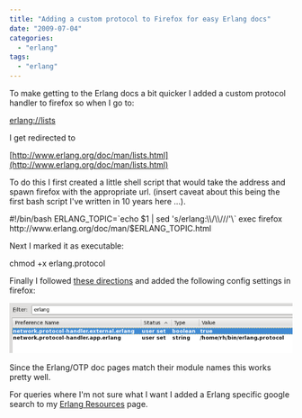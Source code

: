 ```yaml
---
title: "Adding a custom protocol to Firefox for easy Erlang docs"
date: "2009-07-04"
categories: 
  - "erlang"
tags: 
  - "erlang"
---
```


To make getting to the Erlang docs a bit quicker I added a custom protocol handler to firefox so when I go to:

[erlang://lists](erlang://lists)

I get redirected to

[http://www.erlang.org/doc/man/lists.html](http://www.erlang.org/doc/man/lists.html)

To do this I first created a little shell script that would take the address and spawn firefox with the appropriate url. (insert caveat about this being the first bash script I've written in 10 years here ...).

#!/bin/bash
ERLANG\_TOPIC=\`echo $1 | sed 's/erlang:\\/\\///'\`
exec firefox http://www.erlang.org/doc/man/$ERLANG\_TOPIC.html

Next I marked it as executable:

chmod +x erlang.protocol

Finally I followed [these directions](http://kb.mozillazine.org/Register_protocol) and added the following config settings in firefox:

![Adding custom protocol to firefox](/images/archive/aboutconfig.png "Adding custom protocol to firefox")

Since the Erlang/OTP doc pages match their module names this works pretty well.

For queries where I'm not sure what I want I added a Erlang specific google search to my [Erlang Resources](http://www.roberthorvick.com/erlang-resources/) page.
